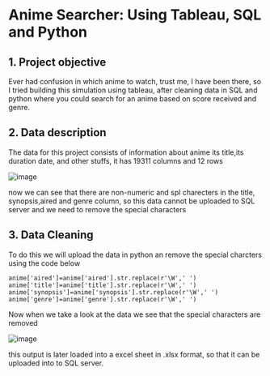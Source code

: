 # Anime Searcher: Using Tableau, SQL and Python

## 1. Project objective

Ever had confusion in which anime to watch, trust me, I have been there, so I tried building this simulation using tableau, after cleaning data in SQL and python 
where you could search for an anime based on score received and genre.

## 2. Data description

The data for this project consists of information about anime its title,its duration date, and other stuffs, it has 19311 columns and 12 rows

![image](https://user-images.githubusercontent.com/86428423/187196569-cabd4e85-c75b-4149-8b12-64889b3c2888.png)

now we can see that there are non-numeric and spl charecters in the title, synopsis,aired and genre column, so this data cannot be uploaded to SQL server and we need to remove
the special characters

## 3. Data Cleaning

To do this we will upload the data in python an remove the special charcters using the code below

```
anime['aired']=anime['aired'].str.replace(r'\W',' ')
anime['title']=anime['title'].str.replace(r'\W',' ')
anime['synopsis']=anime['synopsis'].str.replace(r'\W',' ')
anime['genre']=anime['genre'].str.replace(r'\W',' ')
```

Now when we take a look at the data we see that the special characters are removed

![image](https://user-images.githubusercontent.com/86428423/187197841-c0fe8f92-60b2-49cc-a8d2-7c05d61d4436.png)

this output is later loaded into a excel sheet in .xlsx format, so that it can be uploaded into to SQL server.

